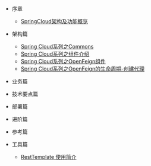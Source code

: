 <!-- 左侧目录 -->
* 序章
  * [SpringCloud架构及功能概览](foreword/sycloud_foreword.md)
  
* 架构篇
  * [Spring Cloud系列之Commons](architecture/Spring%20Cloud系列之Commons.md)
  * [Spring Cloud系列之组件介绍](architecture/Spring%20Cloud系列之组件介绍.md)
  * [Spring Cloud系列之OpenFeign组件](architecture/Spring%20Cloud系列之OpenFeign组件.md)
  * [Spring Cloud系列之OpenFeign的生命周期-创建代理](architecture/Spring%20Cloud系列之OpenFeign的生命周期-创建代理.md)
  
* 业务篇

  
* 技术要点篇
  
* 部署篇
  
* 进阶篇
  
* 参考篇
  
* 工具篇
  * [RestTemplate 使用简介](tools/restTemplate.md)